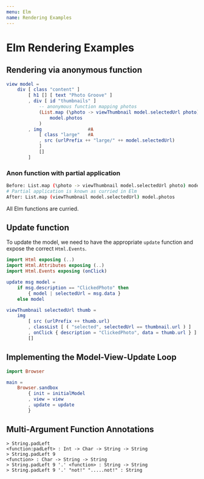 ```yaml
---
menu: Elm
name: Rendering Examples
---
```


# Elm Rendering Examples

## Rendering via anonymous function

```elm
view model =
    div [ class "content" ]
        [ h1 [] [ text "Photo Groove" ]
        , div [ id "thumbnails" ]
            -- anonymous function mapping photos
            (List.map (\photo -> viewThumbnail model.selectedUrl photo)
                model.photos
            )
        , img                 #A
            [ class "large"   #A
            , src (urlPrefix ++ "large/" ++ model.selectedUrl)
            ]
            []
        ]
```

### Anon function with partial application

```bash
Before: List.map (\photo -> viewThumbnail model.selectedUrl photo) model.photos 
# Partial application is known as curried in Elm
After: List.map (viewThumbnail model.selectedUrl) model.photos
```

All Elm functions are curried.

## Update function

To update the model, we need to have the appropriate `update` function and expose the correct `Html.Events`.

```elm
import Html exposing (..)
import Html.Attributes exposing (..)
import Html.Events exposing (onClick)

update msg model =
    if msg.description == "ClickedPhoto" then
        { model | selectedUrl = msg.data }
    else model

viewThumbnail selectedUrl thumb =
    img
        [ src (urlPrefix ++ thumb.url)
        , classList [ ( "selected", selectedUrl == thumbnail.url ) ]
        , onClick { description = "ClickedPhoto", data = thumb.url } ]
        []
```

## Implementing the Model-View-Update Loop

```elm
import Browser

main =
    Browser.sandbox
        { init = initialModel
        , view = view
        , update = update
        }
```

## Multi-Argument Function Annotations

```shell
> String.padLeft
<function:padLeft> : Int -> Char -> String -> String
> String.padLeft 9
<function> : Char -> String -> String
> String.padLeft 9 '.' <function> : String -> String
> String.padLeft 9 '.' "not!" ".....not!" : String
```

